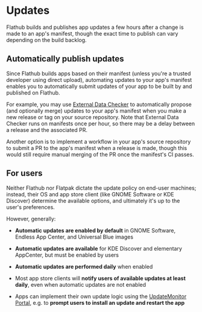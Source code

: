 # Updates

Flathub builds and publishes app updates a few hours after a change is made to an app's manifest, though the exact time to publish can vary depending on the build backlog.

## Automatically publish updates

Since Flathub builds apps based on their manifest (unless you're a trusted developer using direct upload), automating updates to your app's manifest enables you to automatically submit updates of your app to be built by and published on Flathub.

For example, you may use [External Data Checker](./11-external-data-checker.md) to automatically propose (and optionally merge) updates to your app's manifest when you make a new release or tag on your source repository. Note that External Data Checker runs on manifests once per hour, so there may be a delay between a release and the associated PR.

Another option is to implement a workflow in your app's source repository to submit a PR to the app's manifest when a release is made, though this would still require manual merging of the PR once the manifest's CI passes.

## For users

Neither Flathub nor Flatpak dictate the update policy on end-user machines; instead, their OS and app store client (like GNOME Software or KDE Discover) determine the available options, and ultimately it's up to the user's preferences.

However, generally:

- **Automatic updates are enabled by default** in GNOME Software, Endless App Center, and Universal Blue images

- **Automatic updates are available** for KDE Discover and elementary AppCenter, but must be enabled by users

- **Automatic updates are performed daily** when enabled

- Most app store clients will **notify users of available updates at least daily**, even when automatic updates are not enabled

- Apps can implement their own update logic using the [UpdateMonitor Portal](https://flatpak.github.io/xdg-desktop-portal/docs/#gdbus-org.freedesktop.portal.Flatpak.UpdateMonitor), e.g. to **prompt users to install an update and restart the app**
